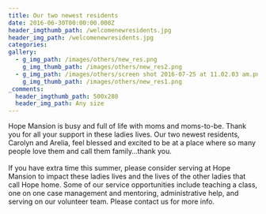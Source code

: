 ```yaml
---
title: Our two newest residents
date: 2016-06-30T00:00:00.000Z
header_imgthumb_path: /welcomenewresidents.jpg
header_img_path: /welcomenewresidents.jpg
categories:
gallery:
  - g_img_path: /images/others/new_res.png
    g_img_thumb_path: /images/others/new_res2.png
  - g_img_path: /images/others/screen shot 2016-07-25 at 11.02.03 am.png
    g_img_thumb_path: /images/others/new_res1.png
_comments:
  header_imgthumb_path: 500x280
  header_img_path: Any size
---
```



Hope Mansion is busy and full of life with moms and moms-to-be. Thank you for all your support in these ladies lives. Our two newest residents, Carolyn and Arelia, feel blessed and excited to be at a place where so many people love them and call them family…thank you.
<br>
<br>If you have extra time this summer, please consider serving at Hope Mansion to impact these ladies lives and the lives of the other ladies that call Hope home. Some of our service opportunities include teaching a class, one on one case management and mentoring, administrative help, and serving on our volunteer team. Please contact us for more info.